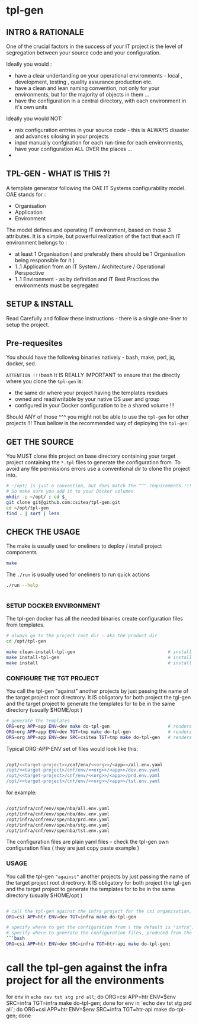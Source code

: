 # tpl-gen

## INTRO & RATIONALE
One of the crucial factors in the success of your IT project is the level of segregation between your source code and your configuration. 

Ideally you would : 
- have a clear undertanding on your operational environments - local , development, testing , quality assurance production etc.
- have a clean and lean naming convention, not only for your environments, but for the majority of objects in them ...
- have the configuration in a central directory, with each environment in it's own units

Ideally you would NOT: 
- mix configuration entries in your source code - this is ALWAYS disaster and advances silosing in your projects
- input manually confgiration for each run-time for each environments, have your configuration ALL OVER the places ...
- 

## TPL-GEN - WHAT IS THIS ?!
A template generator following the OAE IT Systems configurability model. OAE stands for : 
- Organisation
- Application
- Environment

The model defines and operating IT environment, based on those 3 attributes. It is a simple, but powerful realization of the fact that each IT environment belongs to : 
- at least 1 Organisation ( and preferably there should be 1 Organisation being responsible for it )
- 1..1 Application from an IT System / Architecture / Operational Perspective
- 1..1 Environment - as by definition and IT Best Practices the environments must be segregated



## SETUP & INSTALL
Read Carefully and follow these instructions - there is a single one-liner to setup the project.

## Pre-requesites
You should have the following binaries natively - bash, make, perl, jq, docker, sed. 

``` ATTENTION !!! ```bash
It IS REALLY IMPORTANT to ensure that the directly where you clone the  `tpl-gen` is: 
- the same dir where your project having the templates residues
- owned and read/writable by your native OS user and group 
- configured in your Docker configuration to be a shared volume !!!

Should ANY of those ^^^ you might not be able to use the `tpl-gen` for other projects !!!
Thus bellow is the recommended way of deploying the `tpl-gen`:

## GET THE SOURCE
You MUST clone this project on base directory containing your target project containing the `*.tpl` files to generate the configuration from. To avoid any file permissions errors use a conventional dir to clone the project into.
```bash
# ~/opt/ is just a convention, but does match the ^^^ requirements !!! 
# So make sure you add it to your Docker volumes 
mkdir -p ~/opt/ ; cd $_ 
git clone git@github.com:csitea/tpl-gen.git
cd ~/opt/tpl-gen
find . | sort | less
```

## CHECK THE USAGE
The make is usually used for oneliners to deploy / install project components
```bash
make
```

The `./run` is usually used for oneliners to run quick actions
```bash
./run --help



```

### SETUP DOCKER ENVIRONMENT
The tpl-gen docker has all the needed binaries create configuration files from templates.
```bash
# always go to the project root dir - aka the product dir
cd /opt/tpl-gen

make clean-install-tpl-gen                                   # install without reusing layers
make install-tpl-gen                                         # install from cached layers (faster)
make install                                                 # install without reusing layers
```

### CONFIGURE THE TGT PROJECT
You call the tpl-gen "against" another projects by just passing the name of the target project root directrory. It IS obligatory for both project the tgl-gen and the target project to generate the templates for to be in the same directory (usually $HOME/opt )

```bash 
# generate the templates 
ORG=org APP=app ENV=dev make do-tpl-gen                      # renders from /var/infra/src/tpl/cnf  into directory replacing wildcards %var%
ORG=org APP=app ENV=dev TGT=tmp make do-tpl-gen              # renders from /var/infra/src/tpl/cnf  into /var/tmp
ORG=org APP=app ENV=dev SRC=csitea TGT=tmp make do-tpl-gen   # renders from /var/csitea/src/tpl/cnf into /var/tmp
```

Typical ORG-APP-ENV set of files would look like this:
```bash

/opt/<<target-project>>/cnf/env/<<org>>/<app>>/all.env.yaml
/opt/<<target-project>/cnf/env/<<org>>/<app>>/dev.env.yaml
/opt/<<target-project>/cnf/env/<<org>>/<app>>/prd.env.yaml
/opt/<<target-project>/cnf/env/<<org>>/<app>>/tst.env.yaml

```
for example:

```bash

/opt/infra/cnf/env/spe/nba/all.env.yaml
/opt/infra/cnf/env/spe/nba/dev.env.yaml
/opt/infra/cnf/env/spe/nba/prd.env.yaml
/opt/infra/cnf/env/spe/nba/stg.env.yaml
/opt/infra/cnf/env/spe/nba/tst.env.yaml

```
The configuration files are plain yaml files - check the tpl-gen own configuration files ( they are just copy paste example )

### USAGE
You call the tpl-gen `"against"` another projects by just passing the name of the target project root directrory. It IS obligatory for both project the tgl-gen and the target project to generate the templates for to be in the same directory (usually $HOME/opt )

```bash

# call the tpl-gen against the infra project for the csi organisation, htr application and dev environment
ORG=csi APP=htr ENV=dev TGT=infra make do-tpl-gen

# specify where to get the configuration from ( the default is "infra")
# specify where to generate the configuration files, produced from the templates
```bash
ORG=csi APP=htr ENV=dev SRC=infra TGT=htr-api make do-tpl-gen;
```

# call the tpl-gen against the infra project for all the environments
for env in `echo dev tst stg prd all`; do ORG=csi APP=htr ENV=$env SRC=infra TGT=infra make do-tpl-gen; done
for env in `echo dev tst stg prd all`; do ORG=csi APP=htr ENV=$env SRC=infra TGT=htr-api make do-tpl-gen; done
```


